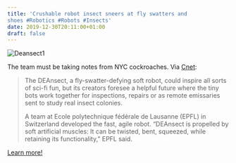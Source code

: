 ```yaml
---
title: 'Crushable robot insect sneers at fly swatters and
shoes #Robotics #Robots #Insects'
date: 2019-12-30T20:11:00+01:00
draft: false
---
```


![Deansect1](https://cdn-blog.adafruit.com/uploads/2019/12/deansect1.jpg "deansect1.jpg")

The team must be taking notes from NYC cockroaches. Via [Cnet](https://www.cnet.com/news/crushable-robot-insect-sneers-at-fly-swatters-and-shoes/):

> The DEAnsect, a fly-swatter-defying soft robot, could inspire all sorts of sci-fi fun, but its creators foresee a helpful future where the tiny bots work together for inspections, repairs or as remote emissaries sent to study real insect colonies.
> 
> A team at Ecole polytechnique fédérale de Lausanne (EPFL) in Switzerland developed the fast, agile robot. “DEAnsect is propelled by soft artificial muscles: It can be twisted, bent, squeezed, while retaining its functionality,” EPFL said.

[Learn more!](https://www.cnet.com/news/crushable-robot-insect-sneers-at-fly-swatters-and-shoes/)